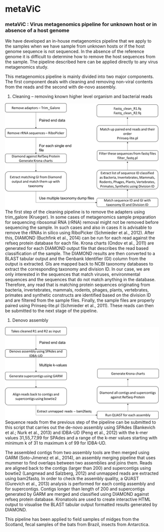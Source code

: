 # metaViC 
<html>
<head>
<h3>
metaViC : Virus metagenomics pipeline for unknown host or in absence of a host genome
</h3>
</head>

<body>
<p> We have developed an in-house metagenomics pipeline that we apply to the samples when we have sample from unknown hosts or if the host genome sequence is not sequenced. In the absence of the reference genome it is difficult to determine how to remove the host sequences from the sample. The pipeline described here can be applied directly to any virus metagenomics study. </p>
<p></p>
<p> This metagenomics pipeline is mainly divided into two major components. The first component deals with cleaning and removing non-viral contents from the reads and the second with de-novo assembly. </p>
<ol type="1">
  <li>Cleaning – removing known higher level organism and bacterial reads</li>
</ol>
<img align="left" src="images/Metagenomicspipeline1.png"/>
<p></p>
<p>
The first step of the cleaning pipeline is to remove the adapters using trim_galore (Krueger). In some cases of metagenomics sample preparation for sequencing ribosomal RNA (rRNA) removal might not be removed before sequencing the sample. In such cases and also in cases it is advisable to remove the rRNAs in silico using RiboPicker (Schmieder et al., 2012). After this, DIAMOND (Buchfink et al., 2014) can be run for each read against the refseq protein database for each file. Krona charts (Ondov et al., 2011) are generated for each DIAMOND output file that describes the read based classification of the sample. The DIAMOND results are then converted to a BLAST tabular output and the Genbank Identifier (GI) column from the output is extracted. GIs are mapped back to NCBI taxonomy databases to extract the corresponding taxonomy and division ID. In our case, we are only interested in the sequences that match viruses, environmental sequences and the sequences that do not match anything in the database. Therefore, any read that is matching protein sequences originating from bacteria, invertebrates, mammals, rodents, phages, plants, vertebrates, primates and synthetic constructs are identified based on the division ID and are filtered from the sample files. Finally, the sample files are properly paired using Prinseq-lite.pl (Schmieder et al., 2011). These reads can then be submitted to the next stage of the pipeline.
</p>
<ol type="1">
  <li>Denovo assembly</li>
</ol>
<img align="left" src="images/Metagenomicspipeline2.png"/>
<p> </p>
<p>
Sequence reads from the previous step of the pipeline can be submitted to this script that carries out the de-novo assembly using SPAdes (Bankevich et al.; Nurk et al., 2013) and IDBA-UD (Peng et al., 2012) with the k-mer values 31,55,77,99 for SPAdes and a range of the k-mer values starting with minimum k of 31 to maximum k of 99 for IDBA-UD.
</p>
<p>
The assembled contigs from two assembly tools are then merged using GARM (Soto-Jimenez et al., 2014), an assembly merging pipeline that uses mummer to find overlaps between two assemblies and joins them. Reads are aligned back to the contigs (larger than 200) and supercontigs using bowtie2 (Langmead and Salzberg, 2012) and unmapped reads are extracted using bam2fastq. In order to check the assembly quality, a QUAST (Gurevich et al., 2013) analysis is performed for each contig assembly and for supercontigs. Contigs longer than length of 200 and supercontigs generated by GARM are merged and classified using DIAMOND against refseq protein database. Kronatools are used to create interactive HTML output to visualise the BLAST tabular output formatted results generated by DIAMOND.
</p>
<p> 
This pipeline has been applied to field samples of midges from the Scotland, fecal samples of the bats from Brazil, insects from Antarctica.
</p>
</body>
</html>

</body>
</html>

